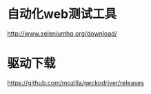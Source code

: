 # 自动化web测试工具
http://www.seleniumhq.org/download/

# 驱动下载
https://github.com/mozilla/geckodriver/releases